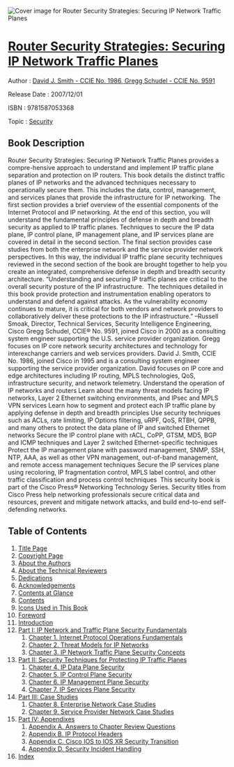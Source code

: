 ![Cover image for Router Security Strategies: Securing IP Network Traffic Planes](https://imgdetail.ebookreading.net/cover/cover/security/EB9781587053368.jpg)

[Router Security Strategies: Securing IP Network Traffic Planes](https://ebookreading.net/view/book/Router+Security+Strategies%3A+Securing+IP+Network+Traffic+Planes-EB9781587053368_1.html "Router Security Strategies: Securing IP Network Traffic Planes")
====================================================================================================================

Author : [David J. Smith - CCIE No. 1986](https://ebookreading.net/search/author/David+J.+Smith+-+CCIE+No.+1986),[ Gregg Schudel - CCIE No. 9591](https://ebookreading.net/search/author/+Gregg+Schudel+-+CCIE+No.+9591)

Release Date : 2007/12/01

ISBN : 9781587053368

Topic : [Security](https://ebookreading.net/search/category/security)

Book Description
-----------------

Router Security Strategies: Securing IP Network Traffic Planes provides a compre-hensive approach to understand and implement IP traffic plane separation and protection on IP routers. This book details the distinct traffic planes of IP networks and the advanced techniques necessary to operationally secure them. This includes the data, control, management, and services planes that provide the infrastructure for IP networking. 
The first section provides a brief overview of the essential components of the Internet Protocol and IP networking. At the end of this section, you will understand the fundamental principles of defense in depth and breadth security as applied to IP traffic planes. Techniques to secure the IP data plane, IP control plane, IP management plane, and IP services plane are covered in detail in the second section.
The final section provides case studies from both the enterprise network and the service provider network perspectives. In this way, the individual IP traffic plane security techniques reviewed in the second section of the book are brought together to help you create an integrated, comprehensive defense in depth and breadth security architecture.
“Understanding and securing IP traffic planes are critical to the overall security posture of the IP infrastructure.  The techniques detailed in this book provide protection and instrumentation enabling operators to understand and defend against attacks. As the vulnerability economy continues to mature, it is critical for both vendors and network providers to collaboratively deliver these protections to the IP infrastructure.”
–Russell Smoak, Director, Technical Services, Security Intelligence Engineering, Cisco
Gregg Schudel, CCIE® No. 9591, joined Cisco in 2000 as a consulting system engineer supporting the U.S. service provider organization. Gregg focuses on IP core network security architectures and technology for interexchange carriers and web services providers.
David J. Smith, CCIE No. 1986, joined Cisco in 1995 and is a consulting system engineer supporting the service provider organization. David focuses on IP core and edge architectures including IP routing, MPLS technologies, QoS, infrastructure security, and network telemetry.
Understand the operation of IP networks and routers
Learn about the many threat models facing IP networks, Layer 2 Ethernet switching environments, and IPsec and MPLS VPN services
Learn how to segment and protect each IP traffic plane by applying defense in depth and breadth principles
Use security techniques such as ACLs, rate limiting, IP Options filtering, uRPF, QoS, RTBH, QPPB, and many others to protect the data plane of IP and switched Ethernet networks
Secure the IP control plane with rACL, CoPP, GTSM, MD5, BGP and ICMP techniques and Layer 2 switched Ethernet-specific techniques
Protect the IP management plane with password management, SNMP, SSH, NTP, AAA, as well as other VPN management, out-of-band management, and remote access management techniques
Secure the IP services plane using recoloring, IP fragmentation control, MPLS label control, and other traffic classification and process control techniques
 This security book is part of the Cisco Press® Networking Technology Series. Security titles from Cisco Press help networking professionals secure critical data and resources, prevent and mitigate network attacks, and build end-to-end self-defending networks.
              
Table of Contents
-----------------

1. [Title Page](https://ebookreading.net/view/book/Router+Security+Strategies%3A+Securing+IP+Network+Traffic+Planes-EB9781587053368_2.html)
1. [Copyright Page](https://ebookreading.net/view/book/Router+Security+Strategies%3A+Securing+IP+Network+Traffic+Planes-EB9781587053368_3.html)
1. [About the Authors](https://ebookreading.net/view/book/Router+Security+Strategies%3A+Securing+IP+Network+Traffic+Planes-EB9781587053368_4.html)
1. [About the Technical Reviewers](https://ebookreading.net/view/book/Router+Security+Strategies%3A+Securing+IP+Network+Traffic+Planes-EB9781587053368_5.html)
1. [Dedications](https://ebookreading.net/view/book/Router+Security+Strategies%3A+Securing+IP+Network+Traffic+Planes-EB9781587053368_6.html)
1. [Acknowledgements](https://ebookreading.net/view/book/Router+Security+Strategies%3A+Securing+IP+Network+Traffic+Planes-EB9781587053368_7.html)
1. [Contents at Glance](https://ebookreading.net/view/book/Router+Security+Strategies%3A+Securing+IP+Network+Traffic+Planes-EB9781587053368_8.html)
1. [Contents](https://ebookreading.net/view/book/Router+Security+Strategies%3A+Securing+IP+Network+Traffic+Planes-EB9781587053368_9.html)
1. [Icons Used in This Book](https://ebookreading.net/view/book/Router+Security+Strategies%3A+Securing+IP+Network+Traffic+Planes-EB9781587053368_10.html)
1. [Foreword](https://ebookreading.net/view/book/Router+Security+Strategies%3A+Securing+IP+Network+Traffic+Planes-EB9781587053368_11.html)
1. [Introduction](https://ebookreading.net/view/book/Router+Security+Strategies%3A+Securing+IP+Network+Traffic+Planes-EB9781587053368_12.html)
1. [Part I: IP Network and Traffic Plane Security Fundamentals](https://ebookreading.net/view/book/Router+Security+Strategies%3A+Securing+IP+Network+Traffic+Planes-EB9781587053368_13.html)
    1. [Chapter 1. Internet Protocol Operations Fundamentals](https://ebookreading.net/view/book/Router+Security+Strategies%3A+Securing+IP+Network+Traffic+Planes-EB9781587053368_14.html)
    1. [Chapter 2. Threat Models for IP Networks](https://ebookreading.net/view/book/Router+Security+Strategies%3A+Securing+IP+Network+Traffic+Planes-EB9781587053368_15.html)
    1. [Chapter 3. IP Network Traffic Plane Security Concepts](https://ebookreading.net/view/book/Router+Security+Strategies%3A+Securing+IP+Network+Traffic+Planes-EB9781587053368_16.html)
1. [Part II: Security Techniques for Protecting IP Traffic Planes](https://ebookreading.net/view/book/Router+Security+Strategies%3A+Securing+IP+Network+Traffic+Planes-EB9781587053368_17.html)
    1. [Chapter 4. IP Data Plane Security](https://ebookreading.net/view/book/Router+Security+Strategies%3A+Securing+IP+Network+Traffic+Planes-EB9781587053368_18.html)
    1. [Chapter 5. IP Control Plane Security](https://ebookreading.net/view/book/Router+Security+Strategies%3A+Securing+IP+Network+Traffic+Planes-EB9781587053368_20.html)
    1. [Chapter 6. IP Management Plane Security](https://ebookreading.net/view/book/Router+Security+Strategies%3A+Securing+IP+Network+Traffic+Planes-EB9781587053368_21.html)
    1. [Chapter 7. IP Services Plane Security](https://ebookreading.net/view/book/Router+Security+Strategies%3A+Securing+IP+Network+Traffic+Planes-EB9781587053368_22.html)
1. [Part III: Case Studies](https://ebookreading.net/view/book/Router+Security+Strategies%3A+Securing+IP+Network+Traffic+Planes-EB9781587053368_23.html)
    1. [Chapter 8. Enterprise Network Case Studies](https://ebookreading.net/view/book/Router+Security+Strategies%3A+Securing+IP+Network+Traffic+Planes-EB9781587053368_0.html)
    1. [Chapter 9. Service Provider Network Case Studies](https://ebookreading.net/view/book/Router+Security+Strategies%3A+Securing+IP+Network+Traffic+Planes-EB9781587053368_25.html)
1. [Part IV: Appendixes](https://ebookreading.net/view/book/Router+Security+Strategies%3A+Securing+IP+Network+Traffic+Planes-EB9781587053368_26.html)
    1. [Appendix A. Answers to Chapter Review Questions](https://ebookreading.net/view/book/Router+Security+Strategies%3A+Securing+IP+Network+Traffic+Planes-EB9781587053368_27.html)
    1. [Appendix B. IP Protocol Headers](https://ebookreading.net/view/book/Router+Security+Strategies%3A+Securing+IP+Network+Traffic+Planes-EB9781587053368_28.html)
    1. [Appendix C. Cisco IOS to IOS XR Security Transition](https://ebookreading.net/view/book/Router+Security+Strategies%3A+Securing+IP+Network+Traffic+Planes-EB9781587053368_29.html)
    1. [Appendix D. Security Incident Handling](https://ebookreading.net/view/book/Router+Security+Strategies%3A+Securing+IP+Network+Traffic+Planes-EB9781587053368_30.html)
1. [Index](https://ebookreading.net/view/book/Router+Security+Strategies%3A+Securing+IP+Network+Traffic+Planes-EB9781587053368_31.html)
